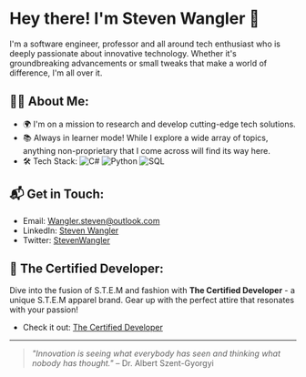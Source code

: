 # Hey there! I'm Steven Wangler 👋

I'm a software engineer, professor and all around tech enthusiast who is deeply passionate about innovative technology. Whether it's groundbreaking advancements or small tweaks that make a world of difference, I'm all over it.

## 🕵️‍♂️ About Me:

- 🌍 I'm on a mission to research and develop cutting-edge tech solutions. 
- 📚 Always in learner mode! While I explore a wide array of topics, anything non-proprietary that I come across will find its way here.
- 🛠 Tech Stack: 
  ![C#](https://img.shields.io/badge/-C%23-239120?style=flat-square&logo=c-sharp)
  ![Python](https://img.shields.io/badge/-Python-3776AB?style=flat-square&logo=python)
  ![SQL](https://img.shields.io/badge/-SQL-336791?style=flat-square&logo=postgresql)

## 📬 Get in Touch:

- Email: [Wangler.steven@outlook.com](mailto:Wangler.steven@outlook.com)
- LinkedIn: [Steven Wangler](https://www.linkedin.com/in/steven-wangler/) 
- Twitter: [StevenWangler](https://twitter.com/steven_wangler)

## 🎽 The Certified Developer:
Dive into the fusion of S.T.E.M and fashion with **The Certified Developer** - a unique S.T.E.M apparel brand. Gear up with the perfect attire that resonates with your passion! 
- Check it out: [The Certified Developer](https://thecertifieddeveloper.com)

---

> _"Innovation is seeing what everybody has seen and thinking what nobody has thought."_ – Dr. Albert Szent-Gyorgyi

